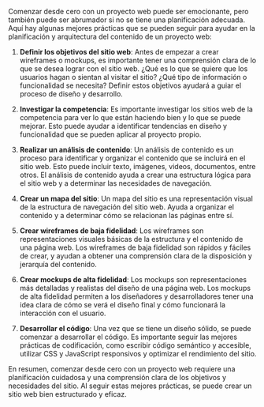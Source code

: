Comenzar desde cero con un proyecto web puede ser emocionante, pero también puede ser abrumador si no se tiene una planificación adecuada. Aquí hay algunas mejores prácticas que se pueden seguir para ayudar en la planificación y arquitectura del contenido de un proyecto web:

1. **Definir los objetivos del sitio web**: Antes de empezar a crear wireframes o mockups, es importante tener una comprensión clara de lo que se desea lograr con el sitio web. ¿Qué es lo que se quiere que los usuarios hagan o sientan al visitar el sitio? ¿Qué tipo de información o funcionalidad se necesita? Definir estos objetivos ayudará a guiar el proceso de diseño y desarrollo.

2. **Investigar la competencia**: Es importante investigar los sitios web de la competencia para ver lo que están haciendo bien y lo que se puede mejorar. Esto puede ayudar a identificar tendencias en diseño y funcionalidad que se pueden aplicar al proyecto propio.

3. **Realizar un análisis de contenido**: Un análisis de contenido es un proceso para identificar y organizar el contenido que se incluirá en el sitio web. Esto puede incluir texto, imágenes, videos, documentos, entre otros. El análisis de contenido ayuda a crear una estructura lógica para el sitio web y a determinar las necesidades de navegación.

4. **Crear un mapa del sitio**: Un mapa del sitio es una representación visual de la estructura de navegación del sitio web. Ayuda a organizar el contenido y a determinar cómo se relacionan las páginas entre sí.

5. **Crear wireframes de baja fidelidad**: Los wireframes son representaciones visuales básicas de la estructura y el contenido de una página web. Los wireframes de baja fidelidad son rápidos y fáciles de crear, y ayudan a obtener una comprensión clara de la disposición y jerarquía del contenido.

6. **Crear mockups de alta fidelidad**: Los mockups son representaciones más detalladas y realistas del diseño de una página web. Los mockups de alta fidelidad permiten a los diseñadores y desarrolladores tener una idea clara de cómo se verá el diseño final y cómo funcionará la interacción con el usuario.

7. **Desarrollar el código**: Una vez que se tiene un diseño sólido, se puede comenzar a desarrollar el código. Es importante seguir las mejores prácticas de codificación, como escribir código semántico y accesible, utilizar CSS y JavaScript responsivos y optimizar el rendimiento del sitio.

En resumen, comenzar desde cero con un proyecto web requiere una planificación cuidadosa y una comprensión clara de los objetivos y necesidades del sitio. Al seguir estas mejores prácticas, se puede crear un sitio web bien estructurado y eficaz.
